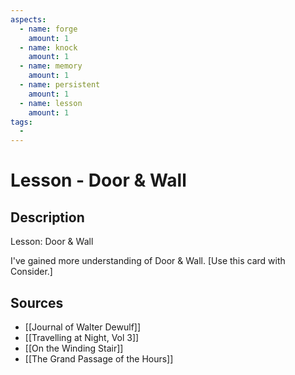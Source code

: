 ```yaml
---
aspects: 
  - name: forge
    amount: 1
  - name: knock
    amount: 1
  - name: memory
    amount: 1
  - name: persistent
    amount: 1
  - name: lesson
    amount: 1
tags:
  - 
---
```


# Lesson - Door & Wall

## Description
Lesson: Door & Wall

I've gained more understanding of Door & Wall. [Use this card with Consider.]
## Sources
- [[Journal of Walter Dewulf]]
- [[Travelling at Night, Vol 3]]
- [[On the Winding Stair]]
- [[The Grand Passage of the Hours]]